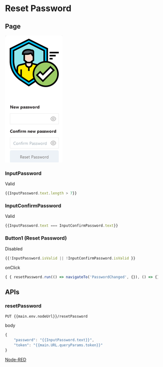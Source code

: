 # Reset Password

## Page

![image-20230519144136185](media/image-20230519144136185.png)

### InputPassword

Valid

```js
{{InputPassword.text.length > 7}}
```

### InputConfirmPassword

Valid

```js
{{InputPassword.text === InputConfirmPassword.text}}
```

### Button1 (Reset Password)

Disabled

```js
{{!InputPassword.isValid || !InputConfirmPassword.isValid }}
```

onClick

```js
{ { resetPassword.run(() => navigateTo('PasswordChanged', {}), () => {}) } }
```



## APIs

### resetPassword

```
PUT {{main.env.nodeUrl}}/resetPassword
```

body

```js
{
	"password": "{{InputPassword.text}}",
	"token": "{{main.URL.queryParams.token}}"
}
```

[Node-RED](node_resetPassword.md)